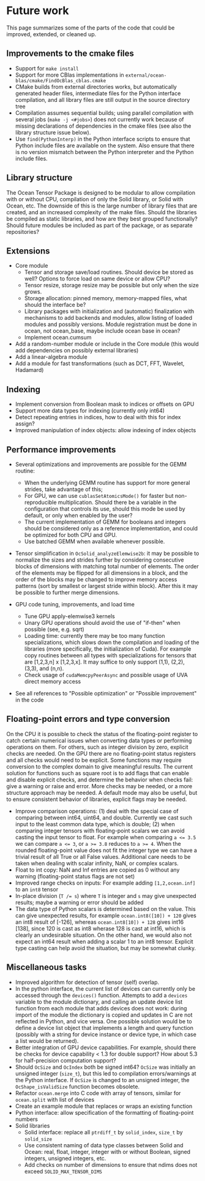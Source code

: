 # Future work

This page summarizes some of the parts of the code that could be improved, extended, or cleaned up.


## <a name="CMakeImprovements">Improvements to the cmake files</a>
* Support for `make install`
* Support for more CBlas implementations in `external/ocean-blas/cmake/FindOcBlas_cblas.cmake`
* CMake builds from external directories works, but automatically generated header files, intermediate files for the Python interface compilation, and all library files are still output in the source directory tree
* Compilation assumes sequential builds; using parallel compilation with several jobs (`make -j <#jobs>`) does not currently work because of missing declarations of dependencies in the cmake files (see also the library structure issue below).
* Use `find(PythonInterp)` in the Python interface scripts to ensure that Python include files are available on the system. Also ensure that there is no version mismatch between the Python interpreter and the Python include files.

## Library structure

The Ocean Tensor Package is designed to be modular to allow compilation with or without CPU, compilation of only the Solid library, or Solid with Ocean, etc. The downside of this is the large number of library files that are created, and an increased complexity of the make files. Should the libraries be compiled as static libraries, and how are they best grouped functionally? Should future modules be included as part of the package, or as separate repositories?


## Extensions

* Core module
   * Tensor and storage save/load routines. Should device be stored as well? Options to force load on same device or allow CPU?
   * Tensor resize, storage resize may be possible but only when the size grows.
   * Storage allocation: pinned memory, memory-mapped files, what should the interface be?
   * Library packages with initialization and (automatic) finalization with mechanisms to add backends and modules, allow listing of loaded modules and possibly versions. Module registration must be done in ocean, not ocean_base, maybe include ocean base in ocean?
    * Implement ocean.cumsum
* Add a random-number module or include in the Core module (this would add dependencies on possibly external libraries)
* Add a linear-algebra module
* Add a module for fast transformations (such as DCT, FFT, Wavelet, Hadamard)


## Indexing

* Implement conversion from Boolean mask to indices or offsets on GPU
* Support more data types for indexing (currently only int64)
* Detect repeating entries in indices, how to deal with this for index assign?
* Improved manipulation of index objects: allow indexing of index objects


## Performance improvements

* Several optimizations and improvements are possible for the GEMM routine:
  * When the underlying GEMM routine has support for more general strides, take advantage of this;
  * For GPU, we can use `cublasSetAtomicsMode()` for faster but non-reproducible multiplication. Should there be a variable in the configuration that controls its use, should this mode be used by default, or only when enabled by the user?
  * The current implementation of GEMM for booleans and integers should be considered only as a reference implementation, and could be optimized for both CPU and GPU.
  * Use batched GEMM when available whenever possible.

* Tensor simplification in `OcSolid_analyzeElemwise2b`: it may be possible to normalize the sizes and strides further by considering consecutive blocks of dimensions with matching total number of elements. The order of the elements may be flipped for all dimensions in a block, and the order of the blocks may be changed to improve memory access patterns (sort by smallest or largest stride within block). After this it may be possible to further merge dimensions.

* GPU code tuning, improvements, and load time
   * Tune GPU apply-elemwise3 kernels
   * Unary GPU operations should avoid the use of "if-then" when possible (see, e.g. sqrt)
   * Loading time: currently there may be too many function specializations, which slows down the compilation and loading of the libraries (more specifically, the initialization of Cuda). For example copy routines between all types with specializations for tensors that are [1,2,3,n] x [1,2,3,x]. It may suffice to only support (1,1), (2,2), (3,3), and (n,n).
   * Check usage of `cudaMemcpyPeerAsync` and possible usage of UVA direct memory access

* See all references to "Possible optimization" or "Possible improvement" in the code


## Floating-point errors and type conversion   

On the CPU it is possible to check the status of the floating-point register to catch certain numerical issues when converting data types or performing operations on them. For others, such as integer division by zero, explicit checks are needed. On the GPU there are no floating-point status registers and all checks would need to be explicit. Some functions may require conversion to the complex domain to give meaningful results. The current solution for functions such as square root is to add flags that can enable and disable explicit checks, and determine the behavior when checks fail: give a warning or raise and error. More checks may be needed, or a more structure approach may be needed. A default mode may also be useful, but to ensure consistent behavior of libraries, explicit flags may be needed.

* Improve comparison operations: (1) deal with the special case of comparing between int64, uint64, and double. Currently we cast such input to the least common data type, which is double; (2) when comparing integer tensors with floating-point scalars we can avoid casting the input tensor to float. For example when comparing `a <= 3.5` we can compare `a <= 3`, or `a >= 3.8` reduces to `a >= 4`. When the rounded floating-point value does not fit the integer type we can have a trivial result of all True or all False values. Additional care needs to be taken when dealing with scalar infinity, NaN, or complex scalars.
* Float to int copy: NaN and Inf entries are copied as 0 without any warning (floating-point status flags are not set)
* Improved range checks on inputs: For example adding `[1,2,ocean.inf]` to an `int8` tensor
* In-place division (`T /= s`) where `T` is integer and `s` may give unexpected results; maybe a warning or error should be added
* The data type of Python scalars is determined based on the value. This can give unexpected results, for example `ocean.int8([10]) + 120` gives an int8 result of [-126], whereas `ocean.int8[10]) + 128` gives int16 [138], since 120 is cast as int8 wherase 128 is cast at int16, which is clearly an undesirable situation. On the other hand, we would also not expect an int64 result when adding a scalar 1 to an int8 tensor. Explicit type casting can help avoid the situation, but may be somewhat clunky.

## Miscellaneous tasks

* Improved algorithm for detection of tensor (self) overlap.
* In the python interface, the current list of devices can currently only be accessed through the `devices()` function. Attempts to add a `devices` variable to the module dictionary, and calling an update device list function from each module that adds devices does not work: during import of the module the dictionary is copied and updates in C are not reflected in Python, and vice versa. One possible solution would be to define a device list object that implements a length and query function (possibly with a string for device instance or device type, in which case a list would be returned).
* Better integration of GPU device capabilities. For example, should there be checks for device capability < 1.3 for double support? How about 5.3 for half-precision computation support?
* Should `OcSize` and `OcIndex` both be signed int64? `OcSize` was initially an unsigned integer (`size_t`), but this led to compilation errors/warnings at the Python interface. If `OcSize` is changed to an unsigned integer, the `OcShape_isValidSize` function becomes obsolete.
* Refactor `ocean.merge` into C code with array of tensors, similar for `ocean.split` with list of devices
* Create an example module that replaces or wraps an existing function
* Python interface: allow specification of the formatting of floating-point numbers
* Solid libraries
   * Solid interface: replace all `ptrdiff_t` by `solid_index`, `size_t` by `solid_size`
   * Use consistent naming of data type classes between Solid and Ocean: real, float, integer, integer with or without Boolean, signed integers, unsigned integers, etc.
   * Add checks on number of dimensions to ensure that ndims does not exceed `SOLID_MAX_TENSOR_DIMS`

